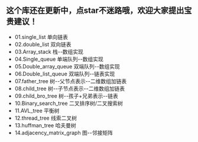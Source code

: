 ## 这个库还在更新中，点star不迷路哦，欢迎大家提出宝贵建议！

- 01.single_list                     单向链表
- 02.double_list                     双向链表
- 03.Array_stack                     栈--数组实现
- 04.Single_queue                    单端队列--数组实现
- 05.Double_array_queue              双端队列--数组实现
- 06.Double_list_queue               双端队列--链表实现
- 07.father_tree                     树--父节点表示--二维数组加链表
- 08.child_tree                      树--子节点表示--二维数组加链表
- 09.child_bro_tree                  树--孩子+兄弟表示--链表
- 10.Binary_search_tree              二叉排序树/二叉搜索树
- 11.AVL_tree                        平衡树
- 12.thread_tree                     线索二叉树
- 13.huffman_tree                    哈夫曼树
- 14.adjacency_matrix_graph          图--邻接矩阵







